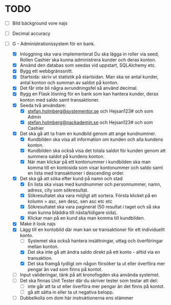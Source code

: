 # TODO

- [ ] Bild bäckground vore najs
- [ ] Decimal accuracy

- [ ] G - Administrationssystem för en bank.
    - [x] Inloggning ska vara implementerat
        Du ska lägga in roller via seed, Rollen Cashier ska kunna administrera kunder och deras konton.
    - [x] Använd den databas som seedas vid uppstart, SQLAlchemy etc.
    - [x] Bygg ett webbgränssnitt.
    - [x] Startsida: skriv ut statistik på startsidan. Man ska se antal kunder, antal konton och summan av saldot på konton.
    - [x] Det får inte bli några avrundningsfel så använd decimal.
    - [x] Bygg en Flask lösning för en bank som kan hantera kunder, deras konton med saldo samt transaktioner.
    - [x] Seeda två användare:
        - [x] stefan.holmberg@systementor.se och Hejsan123# och som Admin
        - [x] stefan.holmberg@nackademin.se och Hejsan123# och som Cashier
    - [x] Det ska gå att ta fram en kundbild genom att ange kundnummer.
        - [x] Kundbilden ska visa all information om kunden och alla kundens konton.
        - [x] Kundbilden ska också visa det totala saldot för kunden genom att summera saldot på kundens konton.
        - [x] När man klickar på ett kontonummer i kundbilden ska man komma till en kontosida som visar kontonummer och saldo samt en lista med transaktioner i descending order.
    - [x] Det ska gå att söka efter kund på namn och stad
        - [x] En lista ska visas med kundnummer och personnummer, namn, adress, city som sökresultat.
        - [x] Sökresultatet ska vara möjligt att sortera. Första klicket på en kolumn = asc, sen desc, sen asc etc etc
        - [x] Sökresultatet ska vara paginerat (50 resultat i taget och så ska man kunna bläddra till nästa/tidigare sida).
        - [x] Klickar man på en kund ska man komma till kundbilden.
    - [x] Make it look najs
    - [x] Lägg till en kontobild där man kan se transaktioner för ett individuellt konto.
        - [ ] Systemet ska också hantera insättningar, uttag och överföringar mellan konton.
        - [x] Det ska inte gå att ändra saldo direkt på ett konto - alltid via en transaktion.
        - [x] Det ska framgå tydligt om någon försöker ta ut eller överföra mer pengar än vad som finns på kontot.
    - [ ] Input valideringar, tänk på att kronofogden ska använda systemet.
    - [ ] Det ska finnas Unit Tester där du skriver tester som testar att det:
        - [ ] inte går att ta ut eller överföra mer pengar än det finns på kontot.
        - [ ] gå att sätta in eller ta ut negativa belopp.
    - [ ] Dubbelkolla om dom här instruktionerna ens stämmer